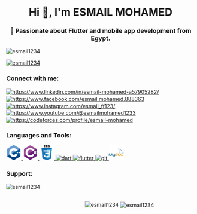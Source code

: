 <h1 align="center">Hi 👋, I'm ESMAIL MOHAMED</h1>
<h3 align="center">🚀 Passionate about Flutter and mobile app development from Egypt.</h3>

<p align="left"> <img src="https://komarev.com/ghpvc/?username=esmail1234&label=Profile%20views&color=0e75b6&style=flat" alt="esmail1234" /> </p>

<p align="left"> <a href="https://github.com/ryo-ma/github-profile-trophy"><img src="https://github-profile-trophy.vercel.app/?username=esmail1234" alt="esmail1234" /></a> </p>

<h3 align="left">Connect with me:</h3>
<p align="left">
<a href="https://linkedin.com/in/https://www.linkedin.com/in/esmail-mohamed-a57905282/" target="blank"><img align="center" src="https://raw.githubusercontent.com/rahuldkjain/github-profile-readme-generator/master/src/images/icons/Social/linked-in-alt.svg" alt="https://www.linkedin.com/in/esmail-mohamed-a57905282/" height="30" width="40" /></a>
<a href="https://fb.com/https://www.facebook.com/esmail.mohamed.888363" target="blank"><img align="center" src="https://raw.githubusercontent.com/rahuldkjain/github-profile-readme-generator/master/src/images/icons/Social/facebook.svg" alt="https://www.facebook.com/esmail.mohamed.888363" height="30" width="40" /></a>
<a href="https://instagram.com/https://www.instagram.com/esmail_ff123/" target="blank"><img align="center" src="https://raw.githubusercontent.com/rahuldkjain/github-profile-readme-generator/master/src/images/icons/Social/instagram.svg" alt="https://www.instagram.com/esmail_ff123/" height="30" width="40" /></a>
<a href="https://www.youtube.com/c/https://www.youtube.com/@esmailmohamed1233" target="blank"><img align="center" src="https://raw.githubusercontent.com/rahuldkjain/github-profile-readme-generator/master/src/images/icons/Social/youtube.svg" alt="https://www.youtube.com/@esmailmohamed1233" height="30" width="40" /></a>
<a href="https://codeforces.com/profile/https://codeforces.com/profile/esmail-mohamed" target="blank"><img align="center" src="https://raw.githubusercontent.com/rahuldkjain/github-profile-readme-generator/master/src/images/icons/Social/codeforces.svg" alt="https://codeforces.com/profile/esmail-mohamed" height="30" width="40" /></a>
</p>

<h3 align="left">Languages and Tools:</h3>
<p align="left"> <a href="https://www.w3schools.com/cpp/" target="_blank" rel="noreferrer"> <img src="https://raw.githubusercontent.com/devicons/devicon/master/icons/cplusplus/cplusplus-original.svg" alt="cplusplus" width="40" height="40"/> </a> <a href="https://www.w3schools.com/cs/" target="_blank" rel="noreferrer"> <img src="https://raw.githubusercontent.com/devicons/devicon/master/icons/csharp/csharp-original.svg" alt="csharp" width="40" height="40"/> </a> <a href="https://www.w3schools.com/css/" target="_blank" rel="noreferrer"> <img src="https://raw.githubusercontent.com/devicons/devicon/master/icons/css3/css3-original-wordmark.svg" alt="css3" width="40" height="40"/> </a> <a href="https://dart.dev" target="_blank" rel="noreferrer"> <img src="https://www.vectorlogo.zone/logos/dartlang/dartlang-icon.svg" alt="dart" width="40" height="40"/> </a> <a href="https://flutter.dev" target="_blank" rel="noreferrer"> <img src="https://www.vectorlogo.zone/logos/flutterio/flutterio-icon.svg" alt="flutter" width="40" height="40"/> </a> <a href="https://git-scm.com/" target="_blank" rel="noreferrer"> <img src="https://www.vectorlogo.zone/logos/git-scm/git-scm-icon.svg" alt="git" width="40" height="40"/> </a> <a href="https://www.mysql.com/" target="_blank" rel="noreferrer"> <img src="https://raw.githubusercontent.com/devicons/devicon/master/icons/mysql/mysql-original-wordmark.svg" alt="mysql" width="40" height="40"/> </a> </p>

<h3 align="left">Support:</h3>
<p><a href="https://www.buymeacoffee.com/esmail1234"> <img align="left" src="https://cdn.buymeacoffee.com/buttons/v2/default-yellow.png" height="50" width="210" alt="esmail1234" /></a></p><br><br>

<p><img align="left" src="https://github-readme-stats.vercel.app/api/top-langs?username=esmail1234&show_icons=true&locale=en&layout=compact" alt="esmail1234" /></p>

<p>&nbsp;<img align="center" src="https://github-readme-stats.vercel.app/api?username=esmail1234&show_icons=true&locale=en" alt="esmail1234" /></p>
